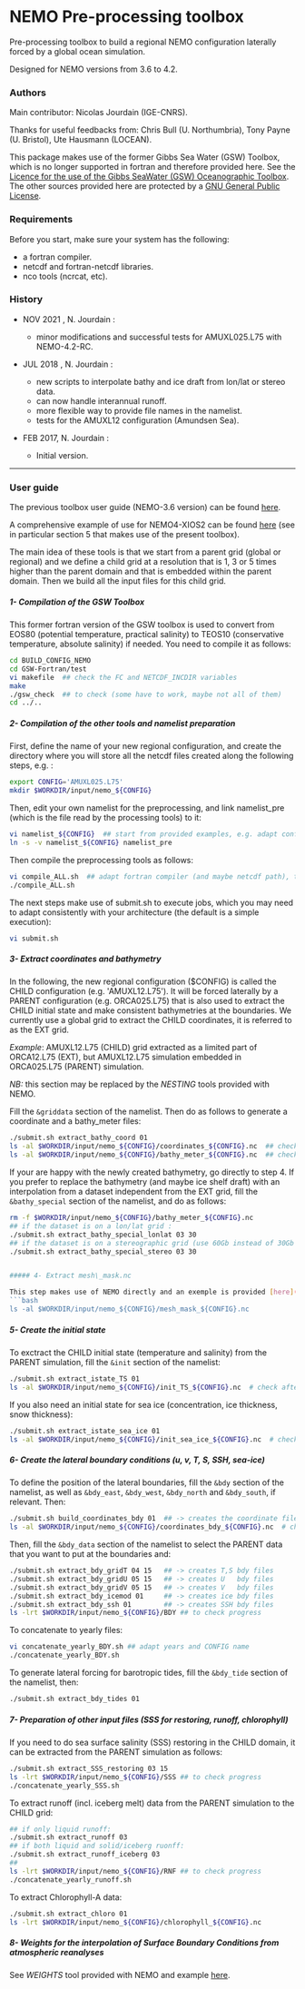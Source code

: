 # NEMO Pre-processing toolbox 

Pre-processing toolbox to build a regional NEMO configuration laterally forced by a global ocean simulation.

Designed for NEMO versions from 3.6 to 4.2.

### Authors

Main contributor: Nicolas Jourdain (IGE-CNRS).

Thanks for useful feedbacks from: Chris Bull (U. Northumbria), Tony Payne (U. Bristol), Ute Hausmann (LOCEAN).

This package makes use of the former Gibbs Sea Water (GSW) Toolbox, which is no longer supported in fortran and therefore provided here. See the [Licence for the use of the Gibbs SeaWater (GSW) Oceanographic Toolbox](http://www.teos-10.org/pubs/gsw/html/gsw_licence.html). The other sources provided here are protected by a [GNU General Public License](http://github.com/nicojourdain/BUILD_CONFIG_NEMO/blob/master/LICENSE).

### Requirements

Before you start, make sure your system has the following:
* a fortran compiler.
* netcdf and fortran-netcdf libraries.
* nco tools (ncrcat, etc).

### History

* NOV 2021 , N. Jourdain :
	- minor modifications and successful tests for AMUXL025.L75 with NEMO-4.2-RC.

* JUL 2018 , N. Jourdain : 
	- new scripts to interpolate bathy and ice draft from lon/lat or stereo data.
	- can now handle interannual runoff.
	- more flexible way to provide file names in the namelist.
	- tests for the AMUXL12 configuration (Amundsen Sea).

* FEB 2017, N. Jourdain :
	- Initial version.

--------------------

### User guide

The previous toolbox user guide (NEMO-3.6 version) can be found [here](http://github.com/nicojourdain/BUILD_CONFIG_NEMO/blob/master/README_details.txt).

A comprehensive example of use for NEMO4-XIOS2 can be found [here](http://nicojourdain.github.io/students_dir/students_nemo4_occigen) (see in particular section 5 that makes use of the present toolbox).

The main idea of these tools is that we start from a parent grid (global or regional) and we define a child grid at a resolution that is 1, 3 or 5 times higher than the parent domain and that is embedded within the parent domain. Then we build all the input files for this child grid.

##### 1- Compilation of the GSW Toolbox

This former fortran version of the GSW toolbox is used to convert from EOS80 (potential temperature, practical salinity) to TEOS10 (conservative temperature, absolute salinity) if needed. You need to compile it as follows:

```bash
cd BUILD_CONFIG_NEMO
cd GSW-Fortran/test
vi makefile  ## check the FC and NETCDF_INCDIR variables
make
./gsw_check  ## to check (some have to work, maybe not all of them)
cd ../..
```

##### 2- Compilation of the other tools and namelist preparation 

First, define the name of your new regional configuration, and create the directory where you will store all the netcdf files created along the following steps, e.g. :
```bash
export CONFIG='AMUXL025.L75'
mkdir $WORKDIR/input/nemo_${CONFIG}
```

Then, edit your own namelist for the preprocessing, and link namelist\_pre (which is the file read by the processing tools) to it:
```bash
vi namelist_${CONFIG}  ## start from provided examples, e.g. adapt config_dir to $WORKDIR/input/nemo_${CONFIG}
ln -s -v namelist_${CONFIG} namelist_pre
```

Then compile the preprocessing tools as follows:
```bash
vi compile_ALL.sh  ## adapt fortran compiler (and maybe netcdf path), then execute it:
./compile_ALL.sh
```

The next steps make use of submit.sh to execute jobs, which you may need to adapt consistently with your architecture (the default is a simple execution):
```bash
vi submit.sh
```

##### 3- Extract coordinates and bathymetry

In the following, the new regional configuration ($CONFIG) is called the CHILD configuration (e.g. 'AMUXL12.L75'). It will be forced laterally by a PARENT configuration (e.g. ORCA025.L75) that is also used to extract the CHILD initial state and make consistent bathymetries at the boundaries. We currently use a global grid to extract the CHILD coordinates, it is referred to as the EXT grid.

_Example_: AMUXL12.L75 (CHILD) grid extracted as a limited part of ORCA12.L75 (EXT), but AMUXL12.L75 simulation embedded in ORCA025.L75 (PARENT) simulation.

*NB:* this section may be replaced by the *NESTING* tools provided with NEMO.

Fill the ```&griddata``` section of the namelist. Then do as follows to generate a coordinate and a bathy_meter files:
```bash
./submit.sh extract_bathy_coord 01
ls -al $WORKDIR/input/nemo_${CONFIG}/coordinates_${CONFIG}.nc  ## check after completion of extract_bathy_coord
ls -al $WORKDIR/input/nemo_${CONFIG}/bathy_meter_${CONFIG}.nc  ## check after completion of extract_bathy_coord
```

If your are happy with the newly created bathymetry, go directly to step 4. If you prefer to replace the bathymetry (and maybe ice shelf draft) with an interpolation from a dataset independent from the EXT grid, fill the ```&bathy_special``` section of the namelist, and do as follows:
```bash
rm -f $WORKDIR/input/nemo_${CONFIG}/bathy_meter_${CONFIG}.nc
## if the dataset is on a lon/lat grid :
./submit.sh extract_bathy_special_lonlat 03 30
## if the dataset is on a stereographic grid (use 60Gb instead of 30Gb for BedMachine):
./submit.sh extract_bathy_special_stereo 03 30


##### 4- Extract mesh\_mask.nc

This step makes use of NEMO directly and an exemple is provided [here](https://nicojourdain.github.io/students_dir/students_nemo4_occigen). Basically, you need to generate the domain_cfg.nc file before running NEMO, but the present tools make use of mesh\_mask.nc, so you need to specify ```nn_msh = 1``` in the ```&namdom```section of NEMO's namelist to also obtain a mesh\_mask.nc file. Then, for the next steps, place and rename this file to get:
```bash
ls -al $WORKDIR/input/nemo_${CONFIG}/mesh_mask_${CONFIG}.nc
```


##### 5- Create the initial state

To exctract the CHILD initial state (temperature and salinity) from the PARENT simulation, fill the ```&init``` section of the namelist:
```bash 
./submit.sh extract_istate_TS 01
ls -al $WORKDIR/input/nemo_${CONFIG}/init_TS_${CONFIG}.nc  # check after completion of extract_istate_TS
```

If you also need an initial state for sea ice (concentration, ice thickness, snow thickness):
```bash 
./submit.sh extract_istate_sea_ice 01
ls -al $WORKDIR/input/nemo_${CONFIG}/init_sea_ice_${CONFIG}.nc  # check after completion of extract_istate_sea_ice
```

##### 6- Create the lateral boundary conditions (u, v, T, S, SSH, sea-ice)

To define the position of the lateral boundaries, fill the ```&bdy``` section of the namelist, as well as ```&bdy_east```, ```&bdy_west```, ```&bdy_north``` and ```&bdy_south```, if relevant. Then:
```bash
./submit.sh build_coordinates_bdy 01  ## -> creates the coordinate file for lateral boundaries
ls -al $WORKDIR/input/nemo_${CONFIG}/coordinates_bdy_${CONFIG}.nc  # check after completion of build_coordinates_bdy
```

Then, fill the ```&bdy_data``` section of the namelist to select the PARENT data that you want to put at the boundaries and:
```bash
./submit.sh extract_bdy_gridT 04 15   ## -> creates T,S bdy files
./submit.sh extract_bdy_gridU 05 15   ## -> creates U   bdy files
./submit.sh extract_bdy_gridV 05 15   ## -> creates V   bdy files
./submit.sh extract_bdy_icemod 01     ## -> creates ice bdy files
./submit.sh extract_bdy_ssh 01        ## -> creates SSH bdy files
ls -lrt $WORKDIR/input/nemo_${CONFIG}/BDY ## to check progress
```

To concatenate to yearly files:
```bash
vi concatenate_yearly_BDY.sh ## adapt years and CONFIG name
./concatenate_yearly_BDY.sh
```

To generate lateral forcing for barotropic tides, fill the ```&bdy_tide``` section of the namelist, then:
```bash
./submit.sh extract_bdy_tides 01
```

##### 7- Preparation of other input files (SSS for restoring, runoff, chlorophyll)

If you need to do sea surface salinity (SSS) restoring in the CHILD domain, it can be extracted from the PARENT simulation as follows:
```bash
./submit.sh extract_SSS_restoring 03 15
ls -lrt $WORKDIR/input/nemo_${CONFIG}/SSS ## to check progress
./concatenate_yearly_SSS.sh
```

To extract runoff (incl. iceberg melt) data from the PARENT simulation to the CHILD grid:
```bash
## if only liquid runoff:
./submit.sh extract_runoff 03
## if both liquid and solid/iceberg ruonff:
./submit.sh extract_runoff_iceberg 03
##
ls -lrt $WORKDIR/input/nemo_${CONFIG}/RNF ## to check progress
./concatenate_yearly_runoff.sh
```

To extract Chlorophyll-A data:
```bash
./submit.sh extract_chloro 01
ls -lrt $WORKDIR/input/nemo_${CONFIG}/chlorophyll_${CONFIG}.nc
```

##### 8- Weights for the interpolation of Surface Boundary Conditions from atmospheric reanalyses

See *WEIGHTS* tool provided with NEMO and example [here](https://nicojourdain.github.io/students_dir/students_nemo4_occigen).
